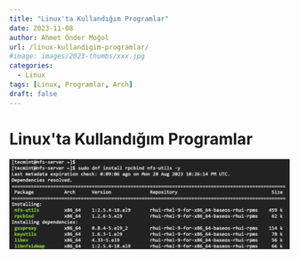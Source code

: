 ```yaml
---
title: "Linux'ta Kullandığım Programlar"
date: 2023-11-08
author: Ahmet Önder Moğol
url: /linux-kullandigim-programlar/
#image: images/2023-thumbs/xxx.jpg
categories:
  - Linux
tags: [Linux, Programlar, Arch]  
draft: false
---
```


# Linux'ta Kullandığım Programlar


![alt text](image1.png)